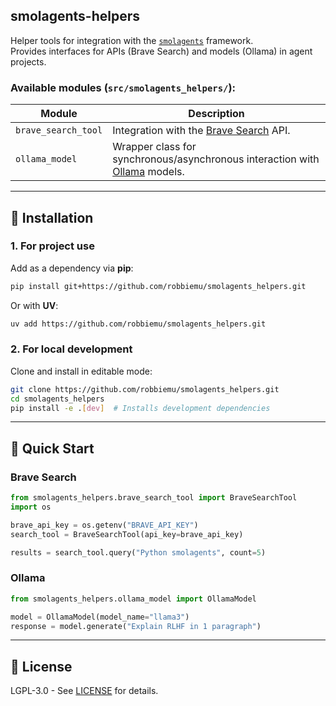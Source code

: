 smolagents-helpers
--

Helper tools for integration with the [`smolagents`](https://github.com/huggingface/smolagents) framework.  
Provides interfaces for APIs (Brave Search) and models (Ollama) in agent projects.

### Available modules (`src/smolagents_helpers/`):
| Module               | Description                                                              |
|----------------------|--------------------------------------------------------------------------|
| `brave_search_tool`  | Integration with the [Brave Search](https://brave.com/search/api/) API. |
| `ollama_model`       | Wrapper class for synchronous/asynchronous interaction with [Ollama](https://github.com/ollama/ollama) models. |

---

## 🔧 Installation

### 1. For project use
Add as a dependency via **pip**:
```bash
pip install git+https://github.com/robbiemu/smolagents_helpers.git
```
Or with **UV**:
```bash
uv add https://github.com/robbiemu/smolagents_helpers.git
```

### 2. For local development
Clone and install in editable mode:
```bash
git clone https://github.com/robbiemu/smolagents_helpers.git
cd smolagents_helpers
pip install -e .[dev]  # Installs development dependencies
```

---

## 🚀 Quick Start

### Brave Search
```python
from smolagents_helpers.brave_search_tool import BraveSearchTool
import os

brave_api_key = os.getenv("BRAVE_API_KEY")
search_tool = BraveSearchTool(api_key=brave_api_key)

results = search_tool.query("Python smolagents", count=5)
```

### Ollama
```python
from smolagents_helpers.ollama_model import OllamaModel

model = OllamaModel(model_name="llama3")
response = model.generate("Explain RLHF in 1 paragraph")
```

---

## 📜 License
LGPL-3.0 - See [LICENSE](LICENSE) for details.
